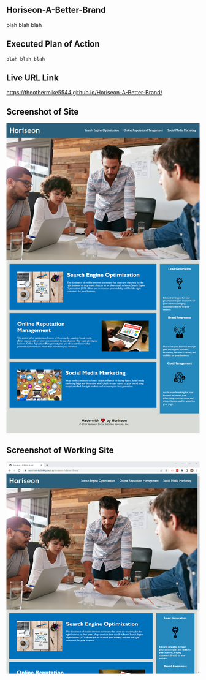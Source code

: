 ## Horiseon-A-Better-Brand

blah blah blah

## Executed Plan of Action
```
blah blah blah
```
## Live URL Link 

https://theothermike5544.github.io/Horiseon-A-Better-Brand/

## Screenshot of Site
![](Horiseon-A-Better-Brand-Screenshot.png)


## Screenshot of Working Site
![](Horiseon-A-Better-Brand-Live-URL-Screenshot.png)

